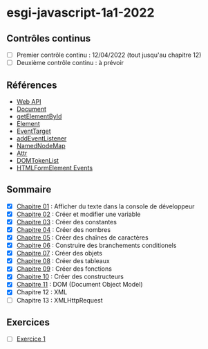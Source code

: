 # esgi-javascript-1a1-2022

## Contrôles continus

- [ ] Premier contrôle continu : 12/04/2022 (tout jusqu'au chapitre 12)
- [ ] Deuxième contrôle continu : à prévoir

## Références

- [Web API](https://developer.mozilla.org/en-US/docs/Web/API)
- [Document](https://developer.mozilla.org/en-US/docs/Web/API/Document#methods)
- [getElementById](https://developer.mozilla.org/en-US/docs/Web/API/Document/getElementById)
- [Element](https://developer.mozilla.org/en-US/docs/Web/API/Element)
- [EventTarget](https://developer.mozilla.org/en-US/docs/Web/API/EventTarget)
- [addEventListener](https://developer.mozilla.org/en-US/docs/Web/API/EventTarget/addEventListener)
- [NamedNodeMap](https://developer.mozilla.org/en-US/docs/Web/API/NamedNodeMap)
- [Attr](https://developer.mozilla.org/en-US/docs/Web/API/Attr)
- [DOMTokenList](https://developer.mozilla.org/en-US/docs/Web/API/DOMTokenList)
- [HTMLFormElement Events](https://developer.mozilla.org/en-US/docs/Web/API/HTMLFormElement#events)

## Sommaire

- [X] [Chapitre 01](./chapitre-01) : Afficher du texte dans la console de développeur
- [X] [Chapitre 02](./chapitre-02) : Créer et modifier une variable
- [X] [Chapitre 03](./chapitre-03) : Créer des constantes
- [X] [Chapitre 04](./chapitre-04) : Créer des nombres
- [X] [Chapitre 05](./chapitre-05) : Créer des chaînes de caractères
- [X] [Chapitre 06](./chapitre-06) : Construire des branchements conditionels
- [X] [Chapitre 07](./chapitre-07) : Créer des objets
- [X] [Chapitre 08](./chapitre-08) : Créer des tableaux
- [X] [Chapitre 09](./chapitre-09) : Créer des fonctions
- [X] [Chapitre 10](./chapitre-10) : Créer des constructeurs
- [X] [Chapitre 11](./chapitre-11) : DOM (Document Object Model)
- [X] Chapitre 12 : XML
- [ ] Chapitre 13 : XMLHttpRequest

## Exercices 

- [ ] [Exercice 1](./exercice-1)

